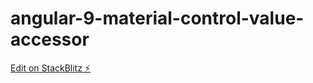 # angular-9-material-control-value-accessor

[Edit on StackBlitz ⚡️](https://stackblitz.com/edit/angular-9-material-control-value-accessor)